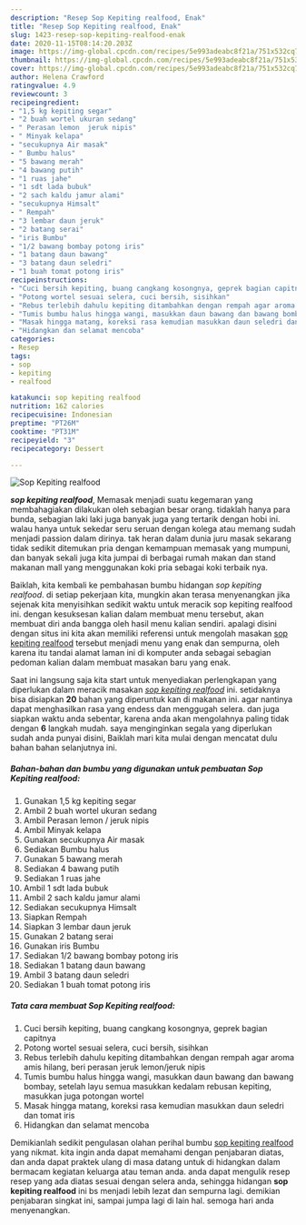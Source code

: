 ```yaml
---
description: "Resep Sop Kepiting realfood, Enak"
title: "Resep Sop Kepiting realfood, Enak"
slug: 1423-resep-sop-kepiting-realfood-enak
date: 2020-11-15T08:14:20.203Z
image: https://img-global.cpcdn.com/recipes/5e993adeabc8f21a/751x532cq70/sop-kepiting-realfood-foto-resep-utama.jpg
thumbnail: https://img-global.cpcdn.com/recipes/5e993adeabc8f21a/751x532cq70/sop-kepiting-realfood-foto-resep-utama.jpg
cover: https://img-global.cpcdn.com/recipes/5e993adeabc8f21a/751x532cq70/sop-kepiting-realfood-foto-resep-utama.jpg
author: Helena Crawford
ratingvalue: 4.9
reviewcount: 3
recipeingredient:
- "1,5 kg kepiting segar"
- "2 buah wortel ukuran sedang"
- " Perasan lemon  jeruk nipis"
- " Minyak kelapa"
- "secukupnya Air masak"
- " Bumbu halus"
- "5 bawang merah"
- "4 bawang putih"
- "1 ruas jahe"
- "1 sdt lada bubuk"
- "2 sach kaldu jamur alami"
- "secukupnya Himsalt"
- " Rempah"
- "3 lembar daun jeruk"
- "2 batang serai"
- "iris Bumbu"
- "1/2 bawang bombay potong iris"
- "1 batang daun bawang"
- "3 batang daun seledri"
- "1 buah tomat potong iris"
recipeinstructions:
- "Cuci bersih kepiting, buang cangkang kosongnya, geprek bagian capitnya"
- "Potong wortel sesuai selera, cuci bersih, sisihkan"
- "Rebus terlebih dahulu kepiting ditambahkan dengan rempah agar aroma amis hilang, beri perasan jeruk lemon/jeruk nipis"
- "Tumis bumbu halus hingga wangi, masukkan daun bawang dan bawang bombay, setelah layu semua masukkan kedalam rebusan kepiting, masukkan juga potongan wortel"
- "Masak hingga matang, koreksi rasa kemudian masukkan daun seledri dan tomat iris"
- "Hidangkan dan selamat mencoba"
categories:
- Resep
tags:
- sop
- kepiting
- realfood

katakunci: sop kepiting realfood 
nutrition: 162 calories
recipecuisine: Indonesian
preptime: "PT26M"
cooktime: "PT31M"
recipeyield: "3"
recipecategory: Dessert

---
```



![Sop Kepiting realfood](https://img-global.cpcdn.com/recipes/5e993adeabc8f21a/751x532cq70/sop-kepiting-realfood-foto-resep-utama.jpg)

<b><i>sop kepiting realfood</i></b>, Memasak menjadi suatu kegemaran yang membahagiakan dilakukan oleh sebagian besar orang. tidaklah hanya para bunda, sebagian laki laki juga banyak juga yang tertarik dengan hobi ini. walau hanya untuk sekedar seru seruan dengan kolega atau memang sudah menjadi passion dalam dirinya. tak heran dalam dunia juru masak sekarang tidak sedikit ditemukan pria dengan kemampuan memasak yang mumpuni, dan banyak sekali juga kita jumpai di berbagai rumah makan dan stand makanan mall yang menggunakan koki pria sebagai koki terbaik nya.



Baiklah, kita kembali ke pembahasan bumbu hidangan <i>sop kepiting realfood</i>. di setiap pekerjaan kita, mungkin akan terasa menyenangkan jika sejenak kita menyisihkan sedikit waktu untuk meracik sop kepiting realfood ini. dengan kesuksesan kalian dalam membuat menu tersebut, akan membuat diri anda bangga oleh hasil menu kalian sendiri. apalagi disini dengan situs ini kita akan memiliki referensi untuk mengolah masakan <u>sop kepiting realfood</u> tersebut menjadi menu yang enak dan sempurna, oleh karena itu tandai alamat laman ini di komputer anda sebagai sebagian pedoman kalian dalam membuat masakan baru yang enak.


Saat ini langsung saja kita start untuk menyediakan perlengkapan yang diperlukan dalam meracik masakan <u><i>sop kepiting realfood</i></u> ini. setidaknya bisa disiapkan <b>20</b> bahan yang diperuntuk kan di makanan ini. agar nantinya dapat menghasilkan rasa yang endess dan menggugah selera. dan juga siapkan waktu anda sebentar, karena anda akan mengolahnya paling tidak dengan <b>6</b> langkah mudah. saya menginginkan segala yang diperlukan sudah anda punyai disini, Baiklah mari kita mulai dengan mencatat dulu bahan bahan selanjutnya ini.

<!--inarticleads1-->

##### Bahan-bahan dan bumbu yang digunakan untuk pembuatan Sop Kepiting realfood:

1. Gunakan 1,5 kg kepiting segar
1. Ambil 2 buah wortel ukuran sedang
1. Ambil  Perasan lemon / jeruk nipis
1. Ambil  Minyak kelapa
1. Gunakan secukupnya Air masak
1. Sediakan  Bumbu halus
1. Gunakan 5 bawang merah
1. Sediakan 4 bawang putih
1. Sediakan 1 ruas jahe
1. Ambil 1 sdt lada bubuk
1. Ambil 2 sach kaldu jamur alami
1. Sediakan secukupnya Himsalt
1. Siapkan  Rempah
1. Siapkan 3 lembar daun jeruk
1. Gunakan 2 batang serai
1. Gunakan iris Bumbu
1. Sediakan 1/2 bawang bombay potong iris
1. Sediakan 1 batang daun bawang
1. Ambil 3 batang daun seledri
1. Sediakan 1 buah tomat potong iris




<!--inarticleads2-->

##### Tata cara membuat Sop Kepiting realfood:

1. Cuci bersih kepiting, buang cangkang kosongnya, geprek bagian capitnya
1. Potong wortel sesuai selera, cuci bersih, sisihkan
1. Rebus terlebih dahulu kepiting ditambahkan dengan rempah agar aroma amis hilang, beri perasan jeruk lemon/jeruk nipis
1. Tumis bumbu halus hingga wangi, masukkan daun bawang dan bawang bombay, setelah layu semua masukkan kedalam rebusan kepiting, masukkan juga potongan wortel
1. Masak hingga matang, koreksi rasa kemudian masukkan daun seledri dan tomat iris
1. Hidangkan dan selamat mencoba




Demikianlah sedikit pengulasan olahan perihal bumbu <u>sop kepiting realfood</u> yang nikmat. kita ingin anda dapat memahami dengan penjabaran diatas, dan anda dapat praktek ulang di masa datang untuk di hidangkan dalam bermacam kegiatan keluarga atau teman anda. anda dapat mengulik resep resep yang ada diatas sesuai dengan selera anda, sehingga hidangan <b>sop kepiting realfood</b> ini bs menjadi lebih lezat dan sempurna lagi. demikian penjabaran singkat ini, sampai jumpa lagi di lain hal. semoga hari anda menyenangkan.
